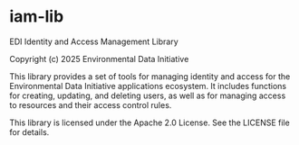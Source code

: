 # iam-lib

EDI Identity and Access Management Library

Copyright (c) 2025 Environmental Data Initiative

This library provides a set of tools for managing identity and access for the Environmental Data Initiative applications ecosystem. It includes functions for creating, updating, and deleting users, as well as for managing access to resources and their access control rules.

This library is licensed under the Apache 2.0 License. See the LICENSE file for details.
